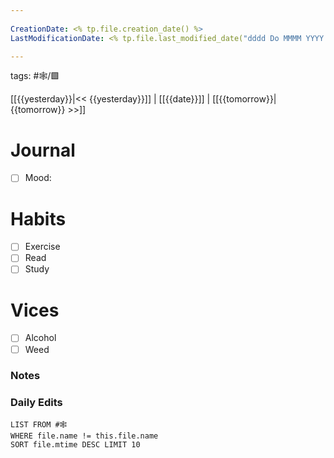 ```yaml
---
 
CreationDate: <% tp.file.creation_date() %>    
LastModificationDate: <% tp.file.last_modified_date("dddd Do MMMM YYYY HH:mm:ss") %>

---
```

tags: #🕸️/🟩️

[[{{yesterday}}|<< {{yesterday}}]] | [[{{date}}]] | [[{{tomorrow}}|{{tomorrow}} >>]]

# Journal
- [ ] Mood: 

# Habits
- [ ] Exercise
- [ ] Read
- [ ] Study

# Vices
- [ ] Alcohol
- [ ] Weed

### Notes

### Daily Edits
```dataview
LIST FROM #🕸️  
WHERE file.name != this.file.name
SORT file.mtime DESC LIMIT 10
```
